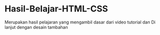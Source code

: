 # Hasil-Belajar-HTML-CSS
Merupakan hasil pelajaran yang mengambil dasar dari video tutorial dan Di lanjut dengan desain tambahan
